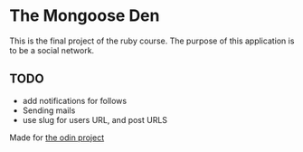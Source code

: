 # The Mongoose Den

This is the final project of the ruby course. The purpose of this application is to be a social network.


## TODO

- add notifications for follows
- Sending mails
- use slug for users URL, and post URLS

Made for [the odin project](https://www.theodinproject.com/lessons/ruby-on-rails-rails-final-project)